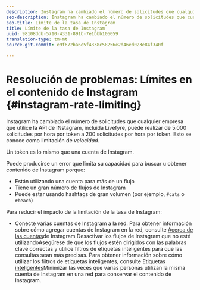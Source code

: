 ```yaml
---
description: Instagram ha cambiado el número de solicitudes que cualquier empresa que utilice la API de Instagram, incluida Livefyre, puede realizar de 5.000 solicitudes por hora por token a 200 solicitudes por hora por token. Esto se conoce como limitación de velocidad.
seo-description: Instagram ha cambiado el número de solicitudes que cualquier empresa que utilice la API de Instagram, incluida Livefyre, puede realizar de 5.000 solicitudes por hora por token a 200 solicitudes por hora por token. Esto se conoce como limitación de velocidad.
seo-title: Límite de la tasa de Instagram
title: Límite de la tasa de Instagram
uuid: 98108ddb-5710-4331-891b-7e1bbb106059
translation-type: tm+mt
source-git-commit: e9f672ba6e5f4338c58256e2d46ed023e84f340f

---
```



# Resolución de problemas: Límites en el contenido de Instagram {#instagram-rate-limiting}

Instagram ha cambiado el número de solicitudes que cualquier empresa que utilice la API de INstagram, incluida Livefyre, puede realizar de 5.000 solicitudes por hora por token a 200 solicitudes por hora por token. Esto se conoce como limitación de *velocidad*.

Un token es lo mismo que una cuenta de Instagram.

Puede producirse un error que limita su capacidad para buscar u obtener contenido de Instagram porque:

* Están utilizando una cuenta para más de un flujo
* Tiene un gran número de flujos de Instagram
* Puede estar usando hashtags de gran volumen (por ejemplo, `#cats` o `#beach`)

Para reducir el impacto de la limitación de la tasa de Instagram:

* Conecte varias cuentas de Instagram a la red. Para obtener información sobre cómo agregar cuentas de Instagram en la red, consulte [Acerca de las cuentas](/help/using/c-users-creating-accounts-with-studio-access/t-configure-social-accout-instagram/c-about-instagram-accounts.md)de Instagram Desactivar los flujos de Instagram que no esté utilizandoAsegúrese de que los flujos estén dirigidos con las palabras clave correctas y utilice filtros de etiquetas inteligentes para que las consultas sean más precisas. Para obtener información sobre cómo utilizar los filtros de etiquetas inteligentes, consulte Etiquetas [inteligentes](/help/using/c-features-livefyre/c-smart-tags/c-smart-tags.md)Minimizar las veces que varias personas utilizan la misma cuenta de Instagram en una red para conservar el contenido de Instagram.